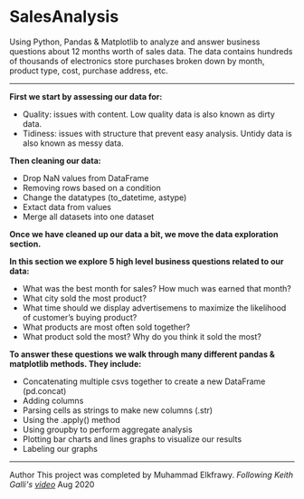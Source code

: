 # SalesAnalysis
Using Python, Pandas &amp; Matplotlib to analyze and answer business questions about 12 months worth of sales data. The data contains hundreds of thousands of electronics store purchases broken down by month, product type, cost, purchase address, etc. 

---
**First we start by assessing our data for:**
- Quality: issues with content. Low quality data is also known as dirty data.
- Tidiness: issues with structure that prevent easy analysis. Untidy data is also known as messy data.

**Then cleaning our data:**
- Drop NaN values from DataFrame
- Removing rows based on a condition
- Change the datatypes (to_datetime, astype)
- Extact data from values 
- Merge all datasets into one dataset

**Once we have cleaned up our data a bit, we move the data exploration section.**

**In this section we explore 5 high level business questions related to our data:**
- What was the best month for sales? How much was earned that month?
- What city sold the most product?
- What time should we display advertisemens to maximize the likelihood of customer’s buying product?
- What products are most often sold together?
- What product sold the most? Why do you think it sold the most?

**To answer these questions we walk through many different pandas & matplotlib methods. They include:**
- Concatenating multiple csvs together to create a new DataFrame (pd.concat)
- Adding columns
- Parsing cells as strings to make new columns (.str)
- Using the .apply() method
- Using groupby to perform aggregate analysis
- Plotting bar charts and lines graphs to visualize our results
- Labeling our graphs

---
Author
This project was completed by Muhammad Elkfrawy.
*Following Keith Galli's [video](https://www.youtube.com/watch?v=eMOA1pPVUc4)*
Aug 2020
